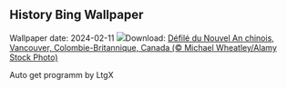 ## History Bing Wallpaper
Wallpaper date: 2024-02-11
![](https://www.bing.com/th?id=OHR.ChineseNYParade_FR-CA8478352341_UHD.jpg&w=1000)Download: [Défilé du Nouvel An chinois, Vancouver, Colombie-Britannique, Canada (© Michael Wheatley/Alamy Stock Photo)](https://www.bing.com/th?id=OHR.ChineseNYParade_FR-CA8478352341_UHD.jpg)

Auto get programm by LtgX
